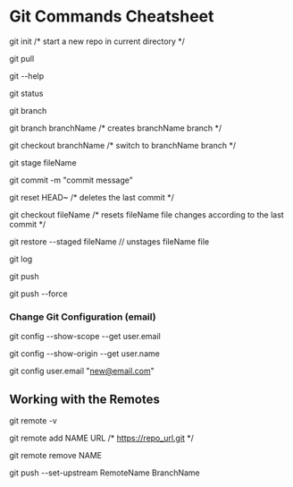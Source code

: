 # Git Commands Cheatsheet

git init /* start a new repo in current directory */

git pull

git --help

git status

git branch

git branch branchName /* creates branchName branch */

git checkout branchName /* switch to branchName branch */

git stage fileName

git commit -m "commit message"

git reset HEAD~ /* deletes the last commit */

git checkout fileName /* resets fileName file changes according to the last commit */

git restore --staged fileName // unstages fileName file

git log

git push

git push --force

### Change Git Configuration (email)

git config --show-scope --get user.email

git config --show-origin --get user.name

git config user.email "new@email.com"

## Working with the Remotes

git remote -v

git remote add NAME URL /* https://repo_url.git */

git remote remove NAME

git push --set-upstream RemoteName BranchName
